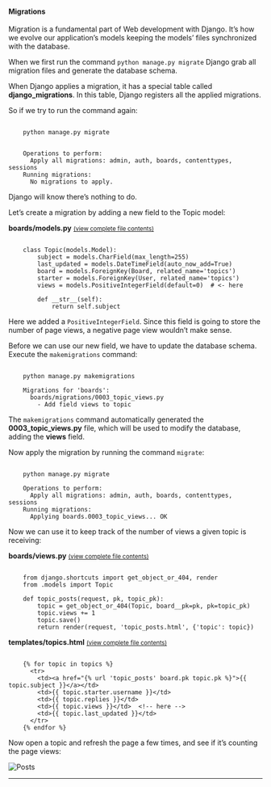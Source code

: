 #### Migrations

Migration is a fundamental part of Web development with Django. It’s how we evolve our application’s models keeping the models’ files synchronized with the database.

When we first run the command `python manage.py migrate` Django grab all migration files and generate the database schema.

When Django applies a migration, it has a special table called **django_migrations**. In this table, Django registers all the applied migrations.

So if we try to run the command again:

```

    python manage.py migrate

```

```

    Operations to perform:
      Apply all migrations: admin, auth, boards, contenttypes, sessions
    Running migrations:
      No migrations to apply.

```

Django will know there’s nothing to do.

Let’s create a migration by adding a new field to the Topic model:

**boards/models.py** <small>[(view complete file contents)](https://gist.github.com/vitorfs/816f47aa4df8e7b157df75e0ff209aac#file-models-py-L25)</small>

```

    class Topic(models.Model):
        subject = models.CharField(max_length=255)
        last_updated = models.DateTimeField(auto_now_add=True)
        board = models.ForeignKey(Board, related_name='topics')
        starter = models.ForeignKey(User, related_name='topics')
        views = models.PositiveIntegerField(default=0)  # <- here

        def __str__(self):
            return self.subject

```

Here we added a `PositiveIntegerField`. Since this field is going to store the number of page views, a negative page view wouldn’t make sense.

Before we can use our new field, we have to update the database schema. Execute the `makemigrations` command:

```

    python manage.py makemigrations

    Migrations for 'boards':
      boards/migrations/0003_topic_views.py
        - Add field views to topic

```

The `makemigrations` command automatically generated the **0003_topic_views.py** file, which will be used to modify the database, adding the **views** field.

Now apply the migration by running the command `migrate`:

```

    python manage.py migrate

    Operations to perform:
      Apply all migrations: admin, auth, boards, contenttypes, sessions
    Running migrations:
      Applying boards.0003_topic_views... OK

```

Now we can use it to keep track of the number of views a given topic is receiving:

**boards/views.py** <small>[(view complete file contents)](https://gist.github.com/vitorfs/c0c97c1e050204d9152c59b4da2f9305#file-views-py-L41)</small>

```

    from django.shortcuts import get_object_or_404, render
    from .models import Topic

    def topic_posts(request, pk, topic_pk):
        topic = get_object_or_404(Topic, board__pk=pk, pk=topic_pk)
        topic.views += 1
        topic.save()
        return render(request, 'topic_posts.html', {'topic': topic})

```

**templates/topics.html** <small>[(view complete file contents)](https://gist.github.com/vitorfs/70ebb1a06e1044387943ee83bafcd526)</small>

```

    {% for topic in topics %}
      <tr>
        <td><a href="{% url 'topic_posts' board.pk topic.pk %}">{{ topic.subject }}</a></td>
        <td>{{ topic.starter.username }}</td>
        <td>{{ topic.replies }}</td>
        <td>{{ topic.views }}</td>  <!-- here -->
        <td>{{ topic.last_updated }}</td>
      </tr>
    {% endfor %}

```

Now open a topic and refresh the page a few times, and see if it’s counting the page views:

![Posts](https://simpleisbetterthancomplex.com/media/series/beginners-guide/1.11/part-5/posts-5.png)

* * *